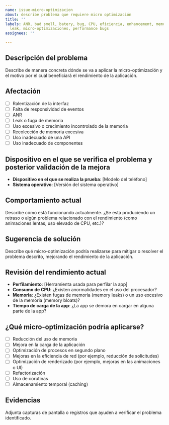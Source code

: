 ```yaml
---
name: issue-micro-optimizacion
about: describe problema que requiere micro optimización
title: ''
labels: ANR, bad smell, batery, bug, CPU, eficiencia, enhancement, memory bloat, memory
  leak, micro-optimizaciones, performance bugs
assignees: ''

---
```


## Descripción del problema

Describe de manera concreta dónde se va a aplicar la micro-optimización y el motivo por el cual beneficiará el rendimiento de la aplicación.

## Afectación

- [ ] Ralentización de la interfaz
- [ ] Falta de responsividad de eventos
- [ ] ANR
- [ ] Leak o fuga de memoria
- [ ] Uso excesivo o crecimiento incontrolado de la memoria
- [ ] Recolección de memoria excesiva
- [ ] Uso inadecuado de una API
- [ ] Uso inadecuado de componentes

## Dispositivo en el que se verifica el problema y posterior validación de la mejora

- **Dispositivo en el que se realiza la prueba**: [Modelo del teléfono]
- **Sistema operativo**: [Versión del sistema operativo]

## Comportamiento actual

Describe cómo está funcionando actualmente. ¿Se está produciendo un retraso o algún problema relacionado con el rendimiento (como animaciones lentas, uso elevado de CPU, etc.)?

## Sugerencia de solución

Describe qué micro-optimización podría realizarse para mitigar o resolver el problema descrito, mejorando el rendimiento de la aplicación.

## Revisión del rendimiento actual

- **Perfilamiento**: [Herramienta usada para perfilar la app]
- **Consumo de CPU**: ¿Existen anormalidades en el uso del procesador?
- **Memoria**: ¿Existen fugas de memoria (memory leaks) o un uso excesivo de la memoria (memory bloats)?
- **Tiempo de carga de la app**: ¿La app se demora en cargar en alguna parte de la app?

## ¿Qué micro-optimización podría aplicarse?

- [ ] Reducción del uso de memoria
- [ ] Mejora en la carga de la aplicación
- [ ] Optimización de procesos en segundo plano
- [ ] Mejoras en la eficiencia de red (por ejemplo, reducción de solicitudes)
- [ ] Optimización de renderizado (por ejemplo, mejoras en las animaciones o UI)
- [ ] Refactorización
- [ ] Uso de corutinas
- [ ] Almacenamiento temporal (caching)

## Evidencias

Adjunta capturas de pantalla o registros que ayuden a verificar el problema identificado.
